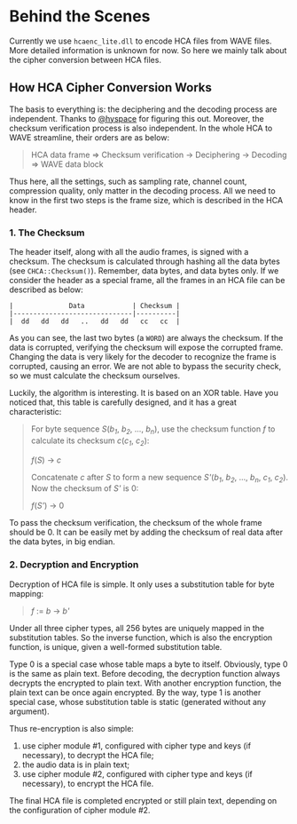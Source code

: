 # Behind the Scenes

Currently we use `hcaenc_lite.dll` to encode HCA files from WAVE files.
More detailed information is unknown for now. So here we mainly talk
about the cipher conversion between HCA files.

## How HCA Cipher Conversion Works

The basis to everything is: the deciphering and the decoding process
are independent. Thanks to [@hyspace](https://github.com/hyspace) for
figuring this out. Moreover, the checksum verification process is also
independent. In the whole HCA to WAVE streamline, their orders are as below:

> HCA data frame =\> Checksum verification -\> Deciphering -\> Decoding =\> WAVE data block

Thus here, all the settings, such as sampling rate, channel count, compression
quality, only matter in the decoding process. All we need to know in the first
two steps is the frame size, which is described in the HCA header.

### 1. The Checksum

The header itself, along with all the audio frames, is signed with a checksum.
The checksum is calculated through hashing all the data bytes (see `CHCA::Checksum()`).
Remember, data bytes, and data bytes only. If we consider the header as a special
frame, all the frames in an HCA file can be described as below:

```plain
|              Data            | Checksum |
|------------------------------|----------|
|  dd   dd   dd   ..   dd   dd   cc   cc  |
```

As you can see, the last two bytes (a `WORD`) are always the checksum. If the data is
corrupted, verifying the checksum will expose the corrupted frame. Changing the data
is very likely for the decoder to recognize the frame is corrupted, causing an error.
We are not able to bypass the security check, so we must calculate the checksum ourselves.

Luckily, the algorithm is interesting. It is based on an XOR table. Have you noticed that,
this table is carefully designed, and it has a great characteristic:

> For byte sequence *S*(*b<sub>1</sub>*, *b<sub>2</sub>*, ..., *b<sub>n</sub>*), use the checksum function *f* to calculate
> its checksum *c*(*c<sub>1</sub>*, *c<sub>2</sub>*):
>
> *f*(*S*) -\> *c*
>
> Concatenate *c* after *S* to form a new sequence *S'*(*b<sub>1</sub>*, *b<sub>2</sub>*, ..., *b<sub>n</sub>*, *c<sub>1</sub>*, *c<sub>2</sub>*).
> Now the checksum of *S'* is 0:
>
> *f*(*S'*) -\> 0

To pass the checksum verification, the checksum of the whole frame should be 0. It can be
easily met by adding the checksum of real data after the data bytes, in big endian.

### 2. Decryption and Encryption

Decryption of HCA file is simple. It only uses a substitution table for byte mapping:

> *f* := *b* -\> *b'*

Under all three cipher types, all 256 bytes are uniquely mapped in the substitution tables.
So the inverse function, which is also the encryption function, is unique, given a well-formed
substitution table.

Type 0 is a special case whose table maps a byte to itself. Obviously, type 0 is the same as
plain text. Before decoding, the decryption function always decrypts the encrypted to plain
text. With another encryption function, the plain text can be once again encrypted. By the way,
type 1 is another special case, whose substitution table is static (generated without any argument).

Thus re-encryption is also simple:

1. use cipher module #1, configured with cipher type and keys (if necessary), to decrypt the HCA file;
2. the audio data is in plain text;
3. use cipher module #2, configured with cipher type and keys (if necessary), to encrypt the HCA file.

The final HCA file is completed encrypted or still plain text, depending on the configuration of cipher
module #2.
